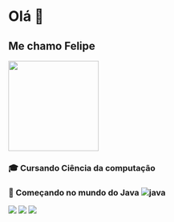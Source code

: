 # Olá 👋
## Me chamo Felipe

<div>
  <img height="180em" src="https://github-readme-stats.vercel.app/api?username=luisfelipe03&show_icons=true&theme=dracula&include_all_commits=true&count_private=true"/>
<div>
  

### 🎓 Cursando Ciência da computação
### 🌱 Começando no mundo do Java ![java](https://user-images.githubusercontent.com/81371774/119203561-af481000-ba69-11eb-8a9c-8fe2dd5a3237.png)
  
  <div> 
  <a href="https://www.linkedin.com/in/luis-felipe-contrate/" target="_blank"><img src="https://img.shields.io/badge/-LinkedIn-%230077B5?style=for-the-badge&logo=linkedin&logoColor=white" target="_blank"></a>
  <a href = "mailto: llipeandrade34@gmail.com"><img src="https://img.shields.io/badge/-Gmail-%23333?style=for-the-badge&logo=gmail&logoColor=white" target="_blank"></a>
  <a href="https://www.instagram.com/luis_felipe36/" target="_blank"><img src="https://img.shields.io/badge/-Instagram-%23E4405F?style=for-the-badge&logo=instagram&logoColor=white" target="_blank"></a>
